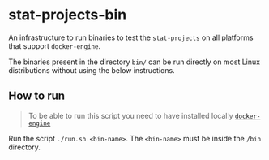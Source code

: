 # stat-projects-bin

An infrastructure to run binaries to test the `stat-projects` on all platforms
that support `docker-engine`.

The binaries present in the directory `bin/` can be run directly on most Linux
distributions without using the below instructions.

## How to run

> To be able to run this script you need to have installed locally
> [`docker-engine`](https://docs.docker.com/engine/install/)

Run the script `./run.sh <bin-name>`. The `<bin-name>` must be inside the
`/bin` directory.
